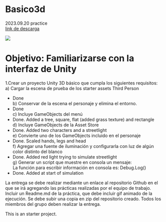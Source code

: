 # Basico3d
 2023.09.20 practice</br>
[link de descarga ](https://drive.google.com/file/d/1-3GwctpC7GFjD0rMso30cAETn9V_A8lH/view?usp=sharing) </br>
 
![](https://github.com/antoniocxv/Basico3d/blob/main/gif-zip/basic3dUnity.gif)
<h1>Objetivo: Familiarizarse con la interfaz de Unity</h1>

1.Crear un proyecto Unity 3D básico que cumpla los siguientes requisitos:</br>
  a) Cargar la escena de prueba de los starter assets Third Person </br>
  - Done</br>
  b) Conservar de la escena el personaje y elimina el entorno.</br>
  - Done</br>
  c)  Incluye GameObjects del menú</br>
  - Done. Added a tree, square, flat (added grass texture) and rectangle</br>
  d) Incluye GameObjects de la Asset Store</br>
  - Done. Added two characters and a streetlight</br>
  e) Convierte uno de los GameObjects incluido en el personaje  </br>
  - Done. Scaled hands, legs and head</br>
  f) Agregar una fuente de iluminación y configurarla con luz de algún color distinto del blanco</br>
  - Done. Added red light trying to simulate streetlight</br>
  g) Generar un script que muestre en consola un mensaje: </br>
     La función para escribir información en consola es: Debug.Log()</br>
  - Done. Added at start of simulation</br>

La entrega se debe realizar mediante un enlace al repositorio Github en el que se irá agregando las prácticas realizadas por el equipo de trabajo. Incluir un Readme.md de la práctica, que debe incluir gif animado de la ejecución. Se debe subir una copia en zip del repositorio creado. Todos los miembros del grupo deben realizar la entrega.</br>

This is an starter project.</br>







